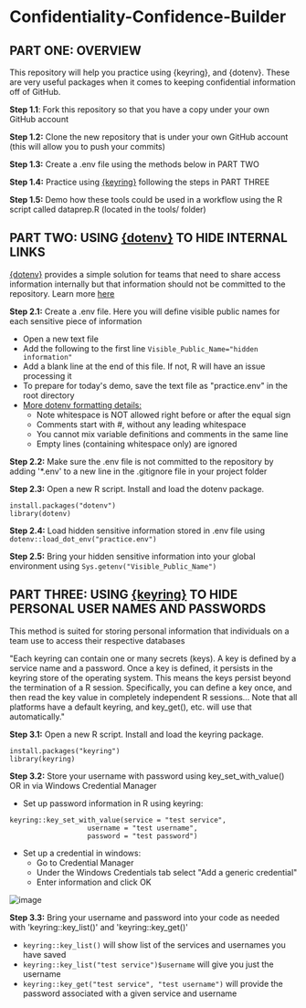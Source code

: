 # Confidentiality-Confidence-Builder

## PART ONE: OVERVIEW

This repository will help you practice using {keyring}, and {dotenv}. These are very useful packages when it comes to keeping confidential information off of GitHub.

**Step 1.1**: Fork this repository so that you have a copy under your own GitHub account

**Step 1.2:** Clone the new repository that is under your own GitHub account (this will allow you to push your commits)

**Step 1.3:** Create a .env file using the methods below in PART TWO

**Step 1.4:** Practice using [{keyring}](https://r-lib.github.io/keyring/index.html) following the steps in PART THREE

**Step 1.5:** Demo how these tools could be used in a workflow using the R script called dataprep.R (located in the tools/ folder)

## PART TWO: USING [{dotenv}](https://github.com/gaborcsardi/dotenv) TO HIDE INTERNAL LINKS

[{dotenv}](https://github.com/gaborcsardi/dotenv) provides a simple solution for teams that need to share access information internally but that information should not be committed to the repository. Learn more [here](https://towardsdatascience.com/using-dotenv-to-hide-sensitive-information-in-r-8b878fa72020)

**Step 2.1:** Create a .env file. Here you will define visible public names for each sensitive piece of information

- Open a new text file
- Add the following to the first line `Visible_Public_Name="hidden information"`
- Add a blank line at the end of this file. If not, R will have an issue processing it
- To prepare for today's demo, save the text file as "practice.env" in the root directory
- [More dotenv formatting details:](https://github.com/gaborcsardi/dotenv/blob/x/README.md)
    - Note whitespace is NOT allowed right before or after the equal sign
    - Comments start with #, without any leading whitespace
    - You cannot mix variable definitions and comments in the same line
    - Empty lines (containing whitespace only) are ignored

**Step 2.2:** Make sure the .env file is not committed to the repository by adding '*.env' to a new line in the .gitignore file in your project folder

**Step 2.3:** Open a new R script. Install and load the dotenv package. 
```
install.packages("dotenv")
library(dotenv)
```

**Step 2.4:** Load hidden sensitive information stored in .env file using `dotenv::load_dot_env("practice.env")`

**Step 2.5:** Bring your hidden sensitive information into your global environment using `Sys.getenv("Visible_Public_Name")`

## PART THREE: USING [{keyring}](https://r-lib.github.io/keyring/index.html) TO HIDE PERSONAL USER NAMES AND PASSWORDS

This method is suited for storing personal information that individuals on a team use to access their respective databases

"Each keyring can contain one or many secrets (keys). A key is defined by a service name and a password. Once a key is defined, it persists in the keyring store of the operating system. This means the keys persist beyond the termination of a R session. Specifically, you can define a key once, and then read the key value in completely independent R sessions... Note that all platforms have a default keyring, and key_get(), etc. will use that automatically."

**Step 3.1:** Open a new R script. Install and load the keyring package.
```
install.packages("keyring")
library(keyring)
```

**Step 3.2:** Store your username with password using key_set_with_value() OR in via Windows Credential Manager 
- Set up password information in R using keyring:
```
keyring::key_set_with_value(service = "test service", 
                   username = "test username",
                   password = "test password")
```
- Set up a credential in windows:
   - Go to Credential Manager
   - Under the Windows Credentials tab select "Add a generic credential" 
   - Enter information and click OK

![image](https://user-images.githubusercontent.com/71387505/157102607-775a42b1-2465-458d-b50b-808c590e7059.png)

**Step 3.3:** Bring your username and password into your code as needed with 'keyring::key_list()' and 'keyring::key_get()'
- `keyring::key_list()` will show list of the services and usernames you have saved
- `keyring::key_list("test service")$username` will give you just the username
- `keyring::key_get("test service", "test username")` will provide the password associated with a given service and username





